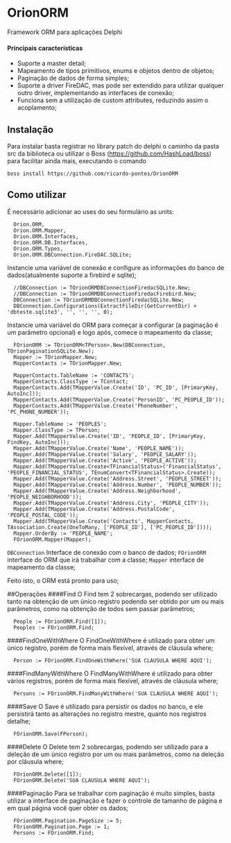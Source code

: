 # OrionORM
Framework ORM para aplicações Delphi

#### Principais características
* Suporte a master detail;
* Mapeamento de tipos primitivos, enums e objetos dentro de objetos;
* Paginação de dados de forma simples;
* Suporte a driver FireDAC, mas pode ser extendido para utilizar qualquer outro driver, implementando as interfaces de conexão;
* Funciona sem a utilização de custom attributes, reduzindo assim o acoplamento;

## Instalação

Para instalar basta registrar no library patch do delphi o caminho da pasta src da biblioteca ou utilizar o Boss (https://github.com/HashLoad/boss) para facilitar ainda mais, executando o comando

```
boss install https://github.com/ricardo-pontes/OrionORM
```
## Como utilizar

É necessário adicionar ao uses do seu formulário as units:

```
  Orion.ORM,
  Orion.ORM.Mapper,
  Orion.ORM.Interfaces,
  Orion.ORM.DB.Interfaces,
  Orion.ORM.Types,
  Orion.ORM.DBConnection.FireDAC.SQLite;
```

Instancie uma variável de conexão e configure as informações do banco de dados(atualmente suporte a firebird e sqlite);
```
  //DBConnection := TOrionORMDBConnectionFiredacSQLite.New;
  //DBConnection := TOrionORMDBConnectionFiredacFirebird.New;
  DBConnection := TOrionORMDBConnectionFiredacSQLite.New;
  DBConnection.Configurations(ExtractFileDir(GetCurrentDir) + 'dbteste.sqlite3', '', '', '', 0);
```
Instancie uma variável do ORM para começar a configurar (a paginação é um parâmetro opcional) e logo após, comece o mapeamento da classe;
```
  FOrionORM := TOrionORM<TPerson>.New(DBConnection, TOrionPaginationSQLite.New);
  Mapper := TOrionMapper.New;
  MapperContacts := TOrionMapper.New;

  MapperContacts.TableName := 'CONTACTS';
  MapperContacts.ClassType := TContact;
  MapperContacts.Add(TMapperValue.Create('ID', 'PC_ID', [PrimaryKey, AutoInc]));
  MapperContacts.Add(TMapperValue.Create('PersonID', 'PC_PEOPLE_ID'));
  MapperContacts.Add(TMapperValue.Create('PhoneNumber', 'PC_PHONE_NUMBER'));

  Mapper.TableName := 'PEOPLES';
  Mapper.ClassType := TPerson;
  Mapper.Add(TMapperValue.Create('ID', 'PEOPLE_ID', [PrimaryKey, FindKey, AutoInc]));
  Mapper.Add(TMapperValue.Create('Name', 'PEOPLE_NAME'));
  Mapper.Add(TMapperValue.Create('Salary', 'PEOPLE_SALARY'));
  Mapper.Add(TMapperValue.Create('Active', 'PEOPLE_ACTIVE'));
  Mapper.Add(TMapperValue.Create<TFinancialStatus>('FinancialStatus', 'PEOPLE_FINANCIAL_STATUS', TEnumConvert<TFinancialStatus>.Create));
  Mapper.Add(TMapperValue.Create('Address.Street', 'PEOPLE_STREET'));
  Mapper.Add(TMapperValue.Create('Address.Number', 'PEOPLE_NUMBER'));
  Mapper.Add(TMapperValue.Create('Address.Neighborhood', 'PEOPLE_NEIGHBORHOOD'));
  Mapper.Add(TMapperValue.Create('Address.City', 'PEOPLE_CITY'));
  Mapper.Add(TMapperValue.Create('Address.PostalCode', 'PEOPLE_POSTAL_CODE'));
  Mapper.Add(TMapperValue.Create('Contacts', MapperContacts, TAssociation.Create(OneToMany, ['PEOPLE_ID'], ['PC_PEOPLE_ID'])));
  Mapper.OrderBy := 'PEOPLE_NAME';
  FOrionORM.Mapper(Mapper);
```
`DBConnection` Interface de conexão com o banco de dados;
`FOrionORM` interface do ORM que irá trabalhar com a classe;
`Mapper` interface de mapeamento da classe;

Feito isto, o ORM está pronto para uso;

##Operações
####Find
O Find tem 2 sobrecargas, podendo ser utilizado tanto na obtenção de um único registro podendo ser obtido por um ou mais parâmetros, como na obtenção de todos sem passar parâmetros;
```
  People := FOrionORM.Find([1]);
  Peoples := FOrionORM.Find;
```
####FindOneWithWhere
O FindOneWithWhere é utilizado para obter um único registro, porém de forma mais flexível, através de cláusula where;
```
  Person := FOrionORM.FindOneWithWhere('SUA CLAUSULA WHERE AQUI');
```

####FindManyWithWhere
O FindManyWithWhere é utilizado para obter vários registros, porém de forma mais flexível, através de cláusula where;
```
  Persons := FOrionORM.FindManyWithWhere('SUA CLAUSULA WHERE AQUI');
```
####Save
O Save é utilizado para persistir os dados no banco, e ele persistirá tanto as alterações no registro mestre, quanto nos registros detalhe;
```
  FOrionORM.Save(FPerson);
```

####Delete
O Delete tem 2 sobrecargas, podendo ser utilizado para a deleção de um único registro por um ou mais parâmetros, como na deleção por cláusula where;
```
  FOrionORM.Delete([1]);
  FOrionORM.Delete('SUA CLAUSULA WHERE AQUI');
```
####Paginação
Para se trabalhar com paginação é muito simples, basta utilizar a interface de paginação e fazer o controle de tamanho de página e em qual página você quer obter os dados;
```
  FOrionORM.Pagination.PageSize := 5;
  FOrionORM.Pagination.Page := 1;
  Persons := FOrionORM.Find;
```
